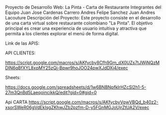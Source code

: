 Proyecto de Desarrollo Web: La Pinta - Carta de Restaurante
Integrantes del Equipo
Juan Jose Cardenas Carrero
Andres Felipe Sanchez
Juan Andres Lacouture
Descripción del Proyecto:
Este proyecto consiste en el desarrollo de una carta virtual sobre restaurante colombiano "La Pinta". El objetivo principal es crear una experiencia de usuario intuitiva y atractiva que permita a los clientes explorar el menú de forma digital.



Link de las APIS:

API CLIENTES:


https://script.google.com/macros/s/AKfycby8Cfh9Gm_dX0UZs7tJWjNQzMDlN6qBfXYL8xpMY25zQj-Bpwr9hoJOO24pwXJdDXj4/exec



Sheets:

https://docs.google.com/spreadsheets/d/1w6BNBNpfklrHZcSl2h1-5-27m3QnBd5LaeqoincikkQ/edit?gid=0#gid=0




Api CARTA
https://script.google.com/macros/s/AKfycbyVqwVBQd_b40z2-xsorSWeR06gVdEkIsgZKhwJZb2pzfm-D-y5FGnMGJoUjrZtUA2V/exec
